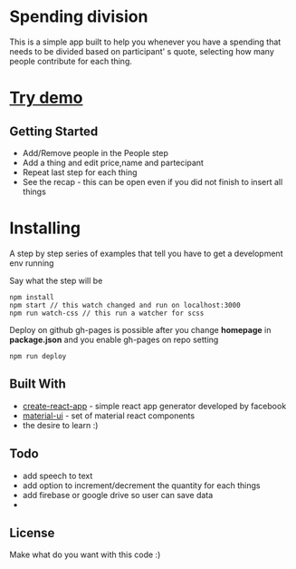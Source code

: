 # Spending division

This is a simple app built to help you whenever you have a spending that needs to be divided based on participant' s quote, selecting how many people contribute for each thing.

# [Try demo](https://multivoltage.github.io/spending-division) 

## Getting Started
* Add/Remove people in the People step
* Add a thing and edit price,name and partecipant
* Repeat last step for each thing
* See the recap - this can be open even if you did not finish to insert all things

# Installing

A step by step series of examples that tell you have to get a development env running

Say what the step will be

```
npm install
npm start // this watch changed and run on localhost:3000 
npm run watch-css // this run a watcher for scss
```

Deploy on github gh-pages is possible after you change **homepage** in **package.json** and you enable gh-pages on repo setting

```
npm run deploy
```

## Built With

* [create-react-app](https://github.com/facebookincubator/create-react-app) - simple react app generator developed by facebook
* [material-ui](www.material-ui.com) - set of material react components
* the desire to learn :)

## Todo
* add speech to text
* add option to increment/decrement the quantity for each things
* add firebase or google drive so user can save data
* 
## License

Make what do you want with this code :)

